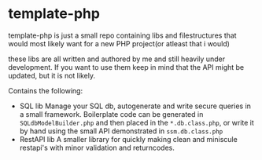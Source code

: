 # template-php

template-php is just a small repo containing libs and filestructures that would most likely want for a new PHP project(or atleast that i would)

these libs are all written and authored by me and still heavily under development. If you want to use them keep in mind that the API might be updated, but it is not likely.

Contains the following:
  - SQL lib
    Manage your SQL db, autogenerate and write secure queries in a small framework. Boilerplate code can be generated in ```SQLdbModelBuilder.php``` and then placed in the ```*.db.class.php```, or write it by hand using the small API demonstrated in ```ssm.db.class.php```
  - RestAPI lib
    A smaller library for quickly making clean and miniscule restapi's with minor validation and returncodes.
